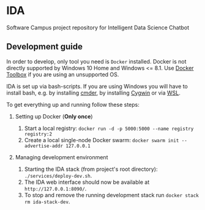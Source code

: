 # IDA
Software Campus project repository for Intelligent Data Science Chatbot

## Development guide

In order to develop, only tool you need is `Docker` installed.
Docker is not directly supported by Windows 10 Home and Windows <= 8.1.
Use [Docker Toolbox](https://docs.docker.com/toolbox/toolbox_install_windows/) if you are using an unsupported OS.

IDA is set up via bash-scripts. If you are using Windows you will have to install bash, e.g. by installing [cmder](https://cmder.net/), by installing [Cygwin](https://www.cygwin.com/) or via [WSL](https://docs.microsoft.com/en-us/windows/wsl/install-win10).

To get everything up and running follow these steps:
1.  Setting up Docker (**Only once**)
 	1.  Start a local registry: `docker run -d -p 5000:5000 --name registry registry:2`
	2.  Create a local single-node Docker swarm: `docker swarm init --advertise-addr 127.0.0.1`

2.  Managing development environment
 	1.  Starting the IDA stack (from project's root directory): `./services/deploy-dev.sh`.
	2.  The IDA web interface should now be available at `http://127.0.0.1:8090/`.
	3.  To stop and remove the running development stack run `docker stack rm ida-stack-dev`.

